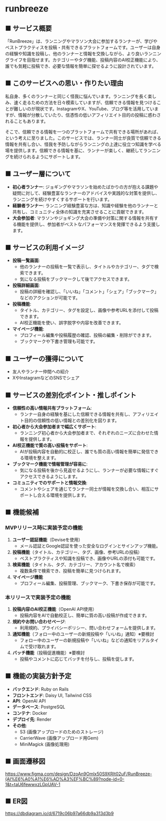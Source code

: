 # runbreeze
## ■ サービス概要

「RunBreeze」は、ランニングやマラソン大会に参加するランナーが、学びやベストプラクティスを投稿・共有できるプラットフォームです。ユーザーは自身の経験や知識を投稿し、他のランナーと情報を交換しながら、より良いランニングライフを目指せます。カテゴリーやタグ機能、投稿内容のAI校正機能により、誰でも気軽に投稿でき、必要な情報を簡単に探せるように設計されています。

## ■ このサービスへの思い・作りたい理由

私自身、多くのランナーと同じく怪我に悩んでいます。ランニングを長く楽しみ、速く走るための方法を日々模索していますが、信頼できる情報を見つけることが難しいのが現状です。InstagramやX、YouTube、ブログ等を活用していますが、情報が分散していたり、信憑性の低いアフィリエイト目的の投稿に惑わされることもあります。

そこで、信頼できる情報を一つのプラットフォームで共有できる場所があれば、という考えに至りました。このサービスでは、ランナー同士が良質で信頼できる情報を共有し合い、怪我を予防しながらランニングの上達に役立つ知識を学べる場を提供します。信頼できる情報を基に、ランナーが楽しく、継続してランニングを続けられるようにサポートします。

## ■ ユーザー層について

- **初心者ランナー**: ジョギングやマラソンを始めたばかりの方が抱える課題や疑問に対して、経験豊富なランナーのアドバイスや実践的な対策を提供し、ランニングを続けやすくするサポートを行います。
- **経験者ランナー**: ランニング経験豊富な方は、知識や経験を他のランナーと共有し、コミュニティ全体の知識を充実させることに貢献できます。
- **大会参加者**: マラソンやジョギング大会の準備や対策に関する情報を共有する機能を提供し、参加者がベストなパフォーマンスを発揮できるよう支援します。

## ■ サービスの利用イメージ

- **投稿一覧画面**:
    - 他のランナーの投稿を一覧で表示し、タイトルやカテゴリー、タグで検索できます。
    - 気になる投稿をブックマークして後でアクセスできます。
- **投稿詳細画面**:
    - 投稿の詳細を確認し、「いいね」「コメント」「シェア」「ブックマーク」などのアクションが可能です。
- **投稿機能**:
    - タイトル、カテゴリー、タグを設定し、画像や参考URLを添付して投稿できます。
    - AI校正機能を使い、誤字脱字や内容を改善できます。
- **マイページ機能**:
    - プロフィール編集や投稿履歴の確認、投稿の編集・削除ができます。
    - ブックマークや下書き管理も可能です。

## ■ ユーザーの獲得について

- 友人やランナー仲間への紹介
- XやInstagramなどのSNSでシェア

## ■ サービスの差別化ポイント・推しポイント

- **信頼性の高い情報共有プラットフォーム**:
    - ランナー自身の経験を基にした信頼できる情報を共有し、アフィリエイト目的の信頼性の低い情報との差別化を図ります。
- **初心者から大会参加者まで幅広くサポート**:
    - ランニング初心者から大会参加者まで、それぞれのニーズに合わせた情報を提供します。
- **AI校正機能で質の高い投稿をサポート**:
    - AIが投稿内容を自動的に校正し、誰でも質の高い情報を簡単に発信できる環境を整えます。
- **ブックマーク機能で情報管理が容易に**:
    - 気になる投稿を後から見返せるようにし、ランナーが必要な情報にすぐアクセスできるようにします。
- **コミュニティでのサポートと情報交換**:
    - コメントやシェアを通じてランナー同士が情報を交換し合い、相互にサポートし合える環境を提供します。

## ■ 機能候補

### **MVPリリース時に実装予定の機能**

1. **ユーザー認証機能**（Deviseを使用）
    - メール認証とGoogle認証を使った安全なログインとサインアップ機能。
2. **投稿機能**（タイトル、カテゴリー、タグ、画像、参考URLの投稿）
    - ベストプラクティスや知識を投稿でき、画像やURLの添付も可能です。
3. **検索機能**（タイトル、タグ、カテゴリー、アカウント名で検索）
    - 複数条件で検索でき、投稿を簡単に見つけられます。
4. **マイページ機能**
    - プロフィール編集、投稿管理、ブックマーク、下書き保存が可能です。

### **本リリースで実装予定の機能**

1. **投稿内容のAI校正機能**（OpenAI API使用）
    - 投稿内容をAIで自動校正し、簡単に質の高い投稿が作成できます。
2. **規約やお問い合わせページ**:
    - 利用規約、プライバシーポリシー、問い合わせフォームを提供します。
3. **通知機能**（フォロー中のユーザーの新規投稿や「いいね」通知）※要検討
    - フォロー中のユーザーの新規投稿や「いいね」などの通知をリアルタイムで受け取れます。
4. **バッチ機能**（投稿促進機能）※要検討
    - 投稿やコメントに応じてバッチを付与し、投稿を促します。

## ■ 機能の実装方針予定

- **バックエンド**: Ruby on Rails
- **フロントエンド**: Daisy UI, Tailwind CSS
- **API**: OpenAI API
- **データベース**: PostgreSQL
- **コンテナ**: Docker
- **デプロイ先**: Render
- **その他**:
    - S3 (画像アップロードのためのストレージ)
    - CarrierWave (画像アップロード用Gem)
    - MiniMagick (画像処理用)

## ■ 画面遷移図
https://www.figma.com/design/DzoAn9Omlx50S9XRIt02uF/RunBreeze-(AI%E6%A0%A1%E6%AD%A3%EF%BC%89?node-id=0-1&t=taU6fewwxzLGpUAV-1

## ■ ER図
https://dbdiagram.io/d/6719c06b97a66db9a313d3b9
